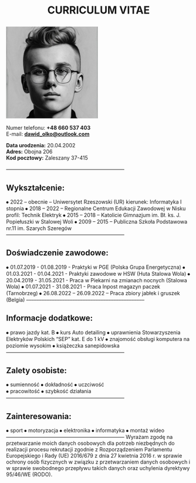 # <p align="center">**CURRICULUM VITAE**</p>

<img src="Portret.jpg" alt="Dawid Olko" width="250">

Numer telefonu: **+48 660 537 403**  
E-mail: **dawid_olko@outlook.com**

**Data urodzenia:** 20.04.2002  
**Adres:** Obojna 206  
**Kod pocztowy:** Zaleszany 37-415

––––––––––––––––––––––––––––––––––––––––––––––
## **Wykształcenie:**
⦁ 2022 – obecnie – Uniwersytet Rzeszowski (UR) kierunek: Informatyka I stopnia
⦁ 2018 – 2022 – Regionalne Centrum Edukacji Zawodowej w Nisku profil: Technik Elektryk
⦁ 2015 – 2018 – Katolicie Gimnazjum im. Bł. ks. J. Popiełuszki w Stalowej Woli
⦁ 2009 – 2015 – Publiczna Szkoła Podstawowa nr.11 im. Szarych Szeregów
––––––––––––––––––––––––––––––––––––––––––––––
## **Doświadczenie zawodowe:**
⦁ 01.07.2019 - 01.08.2019   - Praktyki w PGE (Polska Grupa Energetyczna)
⦁ 01.03.2021 - 01.04.2021   - Praktyki zawodowe w HSW (Huta Stalowa Wola)
⦁ 20.04.2019 - 31.05.2021   - Praca w Piekarni na zmianach nocnych (Stalowa Wola)
⦁ 01.07.2021 - 31.08.2021   -  Praca Inpost magazyn paczek (Tarnobrzeg)
⦁ 26.08.2022 – 26.09.2022 – Praca zbiory jabłek i gruszek (Belgia)
––––––––––––––––––––––––––––––––––––––––––––––
## **Informacje dodatkowe:**
⦁ prawo jazdy kat. B
⦁ kurs Auto detailing 
⦁ uprawnienia Stowarzyszenia Elektryków Polskich “SEP” kat. E do 1 kV 
⦁ znajomość obsługi komputera na poziomie wysokim
⦁ książeczka sanepidowska 
––––––––––––––––––––––––––––––––––––––––––––––
## **Zalety osobiste:**
⦁ sumienność 
⦁ dokładność 
⦁ uczciwość  
⦁ pracowitość 
⦁ szybkość działania
––––––––––––––––––––––––––––––––––––––––––––––
## **Zainteresowania:**
⦁ sport
⦁ motoryzacja 
⦁ elektronika
⦁ informatyka 
⦁ montaż wideo
––––––––––––––––––––––––––––––––––––––––––––––
Wyrażam zgodę na przetwarzanie moich danych osobowych dla potrzeb niezbędnych do realizacji procesu rekrutacji zgodnie z Rozporządzeniem Parlamentu Europejskiego i Rady (UE) 2016/679 z dnia 27 kwietnia 2016 r. w sprawie ochrony osób fizycznych w związku z przetwarzaniem danych osobowych i w sprawie swobodnego przepływu takich danych oraz uchylenia dyrektywy 95/46/WE (RODO).
